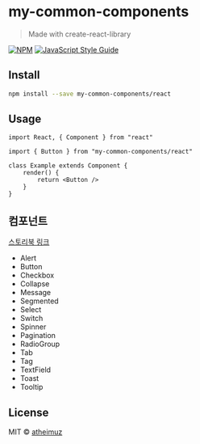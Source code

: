 # my-common-components

> Made with create-react-library

[![NPM](https://img.shields.io/npm/v/my-common-components.svg)](https://www.npmjs.com/package/my-common-components) [![JavaScript Style Guide](https://img.shields.io/badge/code_style-standard-brightgreen.svg)](https://standardjs.com)

## Install

```bash
npm install --save my-common-components/react
```

## Usage

```tsx
import React, { Component } from "react"

import { Button } from "my-common-components/react"

class Example extends Component {
    render() {
        return <Button />
    }
}
```

## 컴포넌트

[스토리북 링크](https://atheimuz.github.io/my-common-components/storybook-static)

-   Alert
-   Button
-   Checkbox
-   Collapse
-   Message
-   Segmented
-   Select
-   Switch
-   Spinner
-   Pagination
-   RadioGroup
-   Tab
-   Tag
-   TextField
-   Toast
-   Tooltip

## License

MIT © [atheimuz](https://github.com/atheimuz)
